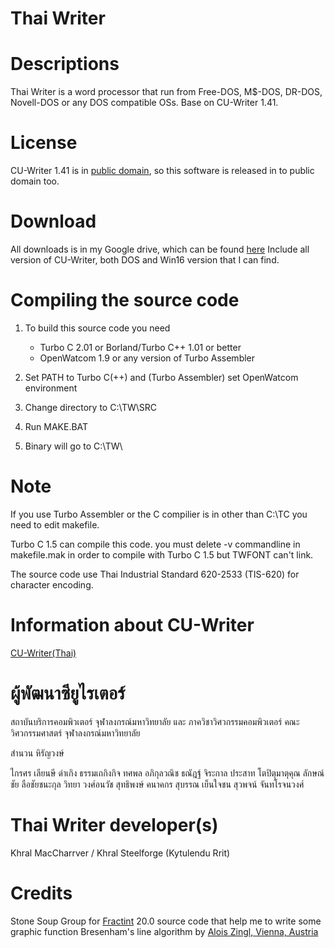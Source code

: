 Thai Writer
===========

Descriptions
============

Thai Writer is a word processor that run from Free-DOS,
M$-DOS, DR-DOS, Novell-DOS or any DOS compatible OSs.
Base on CU-Writer 1.41.

License
=======

CU-Writer 1.41 is in [public domain](http://unlicense.org/),
so this software is released in to public domain too.

Download
========
All downloads is in my Google drive, which can be found [here](https://drive.google.com/folderview?id=0B0EZlcQoXgS1TlMxRF9EYkM4MVk&usp=sharing)
Include all version of CU-Writer, both DOS and Win16 version that I can find.

Compiling the source code
=========================

1. To build this source code you need

   - Turbo C 2.01 or Borland/Turbo C++ 1.01 or better
   - OpenWatcom 1.9 or any version of Turbo Assembler

2. Set PATH to Turbo C(++) and (Turbo Assembler) set OpenWatcom environment
3. Change directory to C:\TW\SRC
4. Run MAKE.BAT
5. Binary will go to C:\TW\

Note
====

If you use Turbo Assembler or the C compilier is in other than C:\TC
you need to edit makefile.

Turbo C 1.5 can compile this code. you must delete -v commandline
in makefile.mak in order to compile with Turbo C 1.5 but TWFONT can't link.

The source code use Thai Industrial Standard 620-2533 (TIS-620)
for character encoding.

Information about CU-Writer
===========================

[CU-Writer(Thai)](http://th.wikipedia.org/wiki/%E0%B8%8B%E0%B8%B5%E0%B8%A2%E0%B8%B9%E0%B9%84%E0%B8%A3%E0%B9%80%E0%B8%95%E0%B8%AD%E0%B8%A3%E0%B9%8C)

ผู้พัฒนาซียูไรเตอร์
===========
สถาบันบริการคอมพิวเตอร์ จุฬาลงกรณ์มหาวิทยาลัย และ ภาควิชาวิศวกรรมคอมพิวเตอร์ คณะวิศวกรรมศาสตร์ จุฬาลงกรณ์มหาวิทยาลัย

สำนวน หิรัญวงษ์

ไกรศร เลียนษี
ดำเกิง ธรรมเถกิงกิจ
ทศพล อภิกุลวณิช
ธณัฎฐ์ จิระกาล
ประสาท โตปิตุมาตุคุณ
ลักษณ์ชัย ลือชัยชนะกุล
วิทยา วงศ์อนวัช
สุทธิพงษ์ คนาคกร
สุบรรณ เย็นใจชน
สุวพจน์ จันทโรจนวงศ์

Thai Writer developer(s)
========================

Khral MacCharrver / Khral Steelforge (Kytulendu Rrit)

Credits
=======
Stone Soup Group for [Fractint](http://www.fractint.org/) 20.0 source code that help me to write some graphic function
Bresenham's line algorithm by [Alois Zingl, Vienna, Austria](http://members.chello.at/~easyfilter/bresenham.html)
